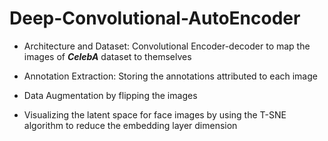 # Deep-Convolutional-AutoEncoder
* Architecture and Dataset: Convolutional Encoder-decoder to map the images of ***CelebA*** dataset to themselves

* Annotation Extraction: Storing the annotations attributed to each image

* Data Augmentation by flipping the images

* Visualizing the latent space for face images by using the T-SNE algorithm to reduce the embedding layer dimension
